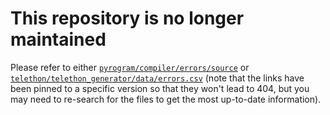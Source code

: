 # This repository is no longer maintained

Please refer to either [`pyrogram/compiler/errors/source`](https://github.com/pyrogram/pyrogram/tree/v2.0.0/compiler/errors/source) or [`telethon/telethon_generator/data/errors.csv`](https://github.com/LonamiWebs/Telethon/blob/v1.28.5/telethon_generator/data/errors.csv) (note that the links have been pinned to a specific version so that they won't lead to 404, but you may need to re-search for the files to get the most up-to-date information).

